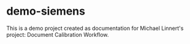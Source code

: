 # demo-siemens

This is a demo project created as documentation for Michael Linnert's project: Document Calibration Workflow.
